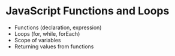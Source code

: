 # JavaScript Functions and Loops

- Functions (declaration, expression)
- Loops (for, while, forEach)
- Scope of variables
- Returning values from functions
